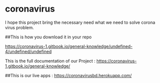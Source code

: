 # coronavirus
I hope this project bring the necessary need what we need to solve corona virus problem.

##This is how you download it in your repo

https://coronavirus-1.gitbook.io/general-knowledge/undefined-4/undefined/undefined

This is the full documentation of our Project :
https://coronavirus-1.gitbook.io/general-knowledge/

##This is our live apps :
https://coronavirusbd.herokuapp.com/
